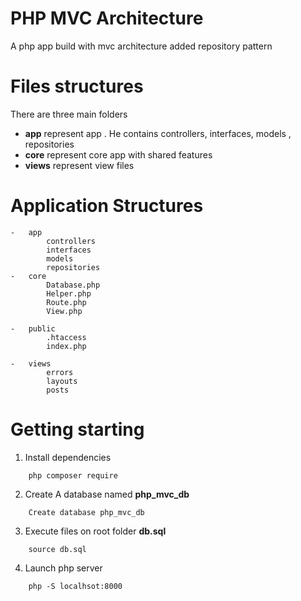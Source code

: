 # PHP MVC Architecture 
A php app build with mvc architecture added repository pattern 

# Files structures
There are three main folders
-  **app**  represent app . He contains controllers, interfaces, models , repositories
-   **core** represent core app with shared features
-   **views** represent view files

# Application Structures
````
-   app
        controllers
        interfaces
        models
        repositories
-   core
        Database.php
        Helper.php
        Route.php
        View.php

-   public
        .htaccess
        index.php

-   views
        errors
        layouts
        posts
````

# Getting starting
1.  Install dependencies
```
    php composer require
```

2.  Create A database named  **php_mvc_db**
```
    Create database php_mvc_db
```

3. Execute files on root folder **db.sql**
```
    source db.sql
```

4.  Launch php server
```
    php -S localhsot:8000
```

